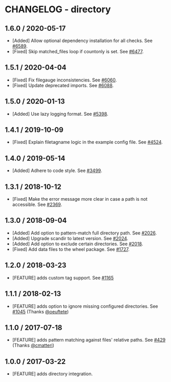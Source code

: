 # CHANGELOG - directory

## 1.6.0 / 2020-05-17

* [Added] Allow optional dependency installation for all checks. See [#6589](https://github.com/DataDog/integrations-core/pull/6589).
* [Fixed] Skip matched_files loop if countonly is set. See [#6477](https://github.com/DataDog/integrations-core/pull/6477).

## 1.5.1 / 2020-04-04

* [Fixed] Fix filegauge inconsistencies. See [#6060](https://github.com/DataDog/integrations-core/pull/6060).
* [Fixed] Update deprecated imports. See [#6088](https://github.com/DataDog/integrations-core/pull/6088).

## 1.5.0 / 2020-01-13

* [Added] Use lazy logging format. See [#5398](https://github.com/DataDog/integrations-core/pull/5398).

## 1.4.1 / 2019-10-09

* [Fixed] Explain filetagname logic in the example config file. See [#4524](https://github.com/DataDog/integrations-core/pull/4524).

## 1.4.0 / 2019-05-14

* [Added] Adhere to code style. See [#3499](https://github.com/DataDog/integrations-core/pull/3499).

## 1.3.1 / 2018-10-12

* [Fixed] Make the error message more clear in case a path is not accessible. See [#2369][1].

## 1.3.0 / 2018-09-04

* [Added] Add option to pattern-match full directory path. See [#2026][2].
* [Added] Upgrade scandir to latest version. See [#2024][3].
* [Added] Add option to exclude certain directories. See [#2018][4].
* [Fixed] Add data files to the wheel package. See [#1727][5].

## 1.2.0 / 2018-03-23

* [FEATURE] adds custom tag support. See [#1165][6]

## 1.1.1 / 2018-02-13

* [FEATURE] adds option to ignore missing configured directories. See [#1045][7] (Thanks [@oeuftete][8])

## 1.1.0 / 2017-07-18

* [FEATURE] adds pattern matching against files' relative paths. See [#429][9] (Thanks [@cmatteri][10])

## 1.0.0 / 2017-03-22

* [FEATURE] adds directory integration.


<!--- The following link definition list is generated by PimpMyChangelog --->
[1]: https://github.com/DataDog/integrations-core/pull/2369
[2]: https://github.com/DataDog/integrations-core/pull/2026
[3]: https://github.com/DataDog/integrations-core/pull/2024
[4]: https://github.com/DataDog/integrations-core/pull/2018
[5]: https://github.com/DataDog/integrations-core/pull/1727
[6]: https://github.com/DataDog/integrations-core/pull/1165
[7]: https://github.com/DataDog/integrations-core/issues/1045
[8]: https://github.com/oeuftete
[9]: https://github.com/DataDog/integrations-core/issues/429
[10]: https://github.com/cmatteri
